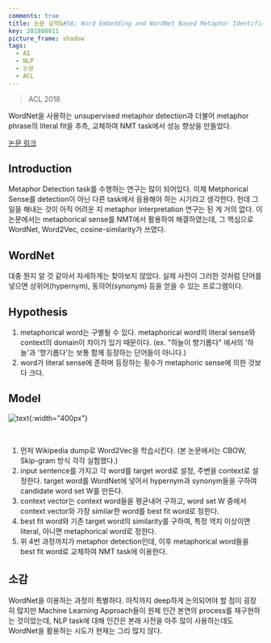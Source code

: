```yaml
---
comments: true
title: 논문 요약&#58; Word Embedding and WordNet Based Metaphor Identification and Interpretation
key: 201808011
picture_frame: shadow
tags:
  - AI
  - NLP
  - 논문
  - ACL
---
```


> ACL 2018

WordNet을 사용하는 unsupervised metaphor detection과 더불어 metaphor phrase의 literal fit을 추측, 교체하여 NMT task에서 성능 향상을 만들었다.

<!--more-->

[논문 링크](http://aclweb.org/anthology/P18-1113)

## Introduction

Metaphor Detection task를 수행하는 연구는 많이 되어있다. 이제 Metphorical Sense를 detection이 아닌 다른 task에서 응용해야 하는 시기라고 생각한다.
헌데 그 일을 해내는 것이 아직 어려운 지 metaphor interpretation 연구는 된 게 거의 없다.
이 논문에서는 metaphorical sense를 NMT에서 활용하여 해결하였는데, 그 핵심으로 WordNet, Word2Vec, cosine-similarity가 쓰였다.

## WordNet

대충 뭔지 알 것 같아서 자세하게는 찾아보지 않았다.
실제 사전이 그러한 것처럼 단어를 넣으면 상위어(hypernym), 동의어(synonym) 등을 얻을 수 있는 프로그램이다.

## Hypothesis

1. metaphorical word는 구별될 수 있다. metaphorical word의 literal sense와 context의 domain이 차이가 있기 때문이다. (ex. "하늘이 향기롭다" 에서의 '하늘'과 '향기롭다'는 보통 함께 등장하는 단어들이 아니다.)
2. word가 literal sense에 준하며 등장하는 횟수가 metaphoric sense에 의한 것보다 크다.

## Model

![text](https://raw.githubusercontent.com/rokrokss/blog/master/assets/images/paper-summary/Mao-ACL2018/1.png){:width="400px"}

<br>

1. 먼저 Wikipedia dump로 Word2Vec을 학습시킨다. (본 논문에서는 CBOW, Skip-gram 방식 각각 실험했다.)
2. input sentence를 가지고 각 word를 target word로 설정, 주변을 context로 설정한다. target word를 WordNet에 넣어서 hypernym과 synonym들을 구하여 candidate word set W를 만든다.
3. context vector는 context word들을 평균내어 구하고, word set W 중에서 context vector와 가장 similar한 word를 best fit word로 정한다.
4. best fit word와 기존 target word의 similarity를 구하여, 특정 역치 이상이면 literal, 아니면 metaphorical word로 정한다.
5. 위 4번 과정까지가 metaphor detection인데, 이후 metaphorical word들을 best fit word로 교체하여 NMT task에 이용한다.

## 소감

WordNet을 이용하는 과정이 특별하다.
아직까지 deep하게 논의되어야 할 점이 굉장히 많지만 Machine Learning Approach들이 원체 인간 본연의 process를 재구현하는 것이었는데, NLP task에 대해 인간은 본래 사전을 아주 많이 사용하는데도 WordNet을 활용하는 시도가 현재는 그리 많지 않다.








































